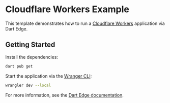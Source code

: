 # Cloudflare Workers Example

This template demonstrates how to run a [Cloudflare Workers](https://workers.cloudflare.com/) application via Dart Edge.

## Getting Started

Install the dependencies:

```bash
dart pub get
```

Start the application via the [Wranger CLI](https://developers.cloudflare.com/workers/wrangler/):

```bash
wrangler dev --local
```

For more information, see the [Dart Edge documentation](https://docs.dartedge.dev).
